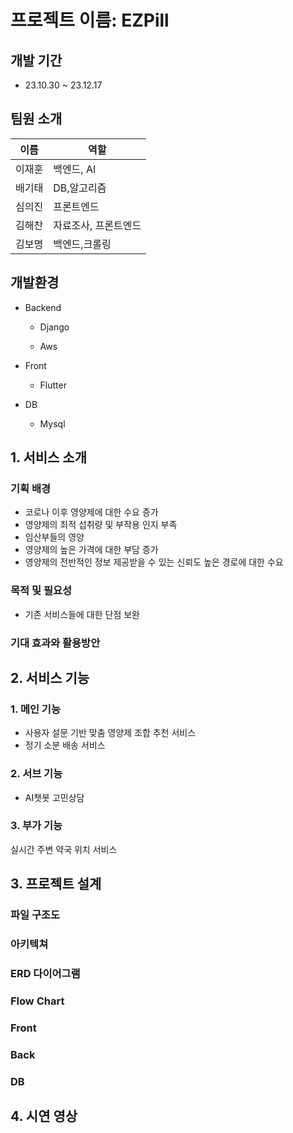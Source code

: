 # 프로젝트 이름: EZPill

## 개발 기간

- 23.10.30 ~ 23.12.17

## 팀원 소개

| 이름 | 역할 |
| --- | --- |
| 이재훈 | 백엔드, AI |
| 배기태 | DB,알고리즘 |
| 심의진 | 프론트엔드 |
| 김해찬 | 자료조사, 프론트엔드 |
| 김보명 | 백엔드,크롤링 |

## 개발환경

- Backend
    
    - Django
    
    - Aws
    
- Front
    
    - Flutter
    
- DB
    
    - Mysql
    

## 1. 서비스 소개

### 기획 배경

- 코로나 이후 영양제에 대한 수요 증가
- 영양제의 최적 섭취량 및 부작용 인지 부족
- 임산부들의 영양
- 영양제의 높은 가격에 대한 부담 증가
- 영양제의 전반적인 정보 제공받을 수 있는 신뢰도 높은 경로에 대한 수요

### 목적 및 필요성

- 기존 서비스들에 대한 단점 보완

### 기대 효과와 활용방안

## 2. 서비스 기능

### 1. 메인 기능

- 사용자 설문 기반 맞춤 영양제 조합 추천 서비스
- 정기 소분 배송 서비스

### 2. 서브 기능

- AI챗봇 고민상담

### 3. 부가 기능

실시간 주변 약국 위치 서비스

## 3. 프로젝트 설계

### 파일 구조도

### 아키텍쳐


### ERD 다이어그램

### Flow Chart

### Front

### Back

### DB

## 4. 시연 영상

